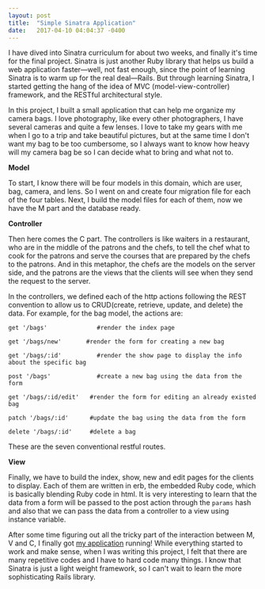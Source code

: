 ```yaml
---
layout: post
title:  "Simple Sinatra Application"
date:   2017-04-10 04:04:37 -0400
---
```



I have dived into Sinatra curriculum for about two weeks, and finally it's time for the final project. Sinatra is just another Ruby library that helps us build a web application faster—well, not fast enough, since the point of learning Sinatra is to warm up for the real deal—Rails. But through learning Sinatra, I started getting the hang of the idea of MVC (model-view-controller) framework, and the RESTful architectural style.

In this project, I built a small application that can help me organize my camera bags. I love photography, like every other photographers, I have several cameras and quite a few lenses. I love to take my gears with me when I  go to a trip and take beautiful pictures, but at the same time I don't want my bag to be too cumbersome, so I always want to know how heavy will my camera bag be so I can decide what to bring and what not to.

**Model**

To start, I know there will be four models in this domain, which are user, bag, camera, and lens. So I went on and create four migration file for each of the four tables. Next, I build the model files for each of them, now we have the M part and the database ready. 

**Controller**

Then here comes the C part. The controllers is like waiters in a restaurant, who are in the middle of the patrons and the chefs, to tell the chef what to cook for the patrons and serve the courses that are prepared by the chefs to the patrons. And in this metaphor, the chefs are the models on the server side, and the patrons are the views that the clients will see when they send the request to the server.

In the controllers, we defined each of the http actions following the REST convention to allow us to CRUD(create, retrieve, update, and delete)  the data. For example, for the bag model, the actions are:

```
get '/bags'              #render the index page

get '/bags/new'       #render the form for creating a new bag

get '/bags/:id'          #render the show page to display the info about the specific bag

post '/bags'             #create a new bag using the data from the form

get '/bags/:id/edit'   #render the form for editing an already existed bag

patch '/bags/:id'      #update the bag using the data from the form

delete '/bags/:id'     #delete a bag
```

These are the seven conventional restful routes.

**View**

Finally, we have to build the index, show, new and edit pages for the clients to display. Each of them are written in erb, the embedded Ruby code, which is basically blending Ruby code in html. It is very interesting to learn that the data from a form will be passed to the post action through the `params` hash and also that we can pass the data from a controller to a view using instance variable.

After some time figuring out all the tricky part of the interaction between M, V and C, I finally got [my application](https://github.com/johnsont426/camera-bag-organizer) running! While everything started to work and make sense, when I was writing this project, I felt that there are many repetitive codes and I have to hard code many things. I know that Sinatra is just a light weight framework, so I can't wait to learn the more sophisticating Rails library.
